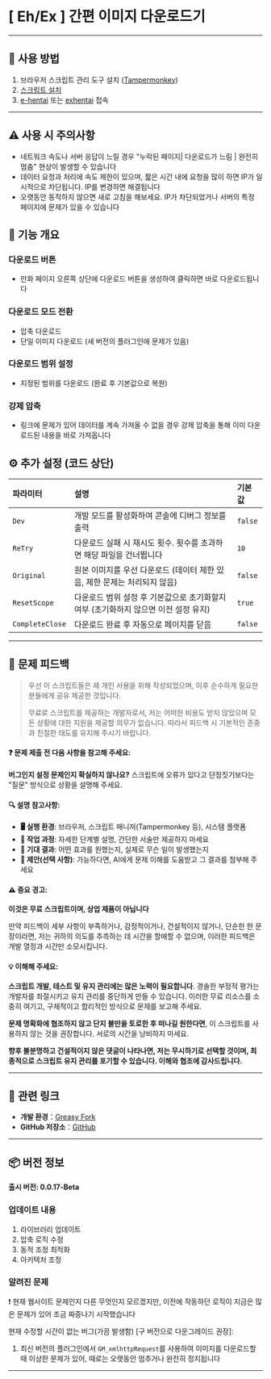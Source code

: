 # **[ Eh/Ex ] 간편 이미지 다운로드기**

---

## **👻 사용 방법**

1. 브라우저 스크립트 관리 도구 설치 ([Tampermonkey](https://chrome.google.com/webstore/detail/tampermonkey/dhdgffkkebhmkfjojejmpbldmpobfkfo))
2. [스크립트 설치](https://update.greasyfork.org/scripts/472882/%5BEEx-Hentai%5D%20Downloader.user.js)
3. [e-hentai](https://e-hentai.org/) 또는 [exhentai](https://exhentai.org/) 접속

---

## **⚠️ 사용 시 주의사항**
- 네트워크 속도나 서버 응답이 느릴 경우 "누락된 페이지| 다운로드가 느림 | 완전히 멈춤" 현상이 발생할 수 있습니다
- 데이터 요청과 처리에 속도 제한이 있으며, 짧은 시간 내에 요청을 많이 하면 IP가 일시적으로 차단됩니다. IP를 변경하면 해결됩니다
- 오랫동안 동작하지 않으면 새로 고침을 해보세요. IP가 차단되었거나 서버의 특정 페이지에 문제가 있을 수 있습니다

## **📜 기능 개요**

### **다운로드 버튼**
- 만화 페이지 오른쪽 상단에 다운로드 버튼을 생성하여 클릭하면 바로 다운로드됩니다

### **다운로드 모드 전환**
- 압축 다운로드
- 단일 이미지 다운로드 (새 버전의 플러그인에 문제가 있음)

### **다운로드 범위 설정**
- 지정된 범위를 다운로드 (완료 후 기본값으로 복원)

### **강제 압축**
- 링크에 문제가 있어 데이터를 계속 가져올 수 없을 경우 강제 압축을 통해 이미 다운로드된 내용을 바로 가져옵니다

## **⚙️ 추가 설정 (코드 상단)**

| **파라미터**    | **설명**                                                                            | **기본값** |
| :-------------- | :---------------------------------------------------------------------------------- | :--------- |
| `Dev`           | 개발 모드를 활성화하여 콘솔에 디버그 정보를 출력                                    | `false`    |
| `ReTry`         | 다운로드 실패 시 재시도 횟수. 횟수를 초과하면 해당 파일을 건너뜁니다                | `10`       |
| `Original`      | 원본 이미지를 우선 다운로드 (데이터 제한 있음, 제한 문제는 처리되지 않음)           | `false`    |
| `ResetScope`    | 다운로드 범위 설정 후 기본값으로 초기화할지 여부 (초기화하지 않으면 이전 설정 유지) | `true`     |
| `CompleteClose` | 다운로드 완료 후 자동으로 페이지를 닫음                                             | `false`    |

---

## 📣 문제 피드백

> 우선 이 스크립트들은 제 개인 사용을 위해 작성되었으며, 이후 순수하게 필요한 분들에게 공유 제공한 것입니다.
>
> 무료로 스크립트를 제공하는 개발자로서, 저는 어떠한 비용도 받지 않았으며 모든 상황에 대한 지원을 제공할 의무가 없습니다. 따라서 피드백 시 기본적인 존중과 친절한 태도를 유지해 주시기 바랍니다.

#### ❓ 문제 제출 전 다음 사항을 참고해 주세요:

**버그인지 설정 문제인지 확실하지 않나요?** 스크립트에 오류가 있다고 단정짓기보다는 "질문" 방식으로 상황을 설명해 주세요.

#### 🔍 설명 참고사항:

- **🖥️ 실행 환경**: 브라우저, 스크립트 매니저(Tampermonkey 등), 시스템 플랫폼
- **🧭 작업 과정**: 자세한 단계별 설명, 간단한 서술만 제공하지 마세요
- **🎯 기대 결과**: 어떤 효과를 원했는지, 실제로 무슨 일이 발생했는지
- **🤖 제안(선택 사항)**: 가능하다면, AI에게 문제 이해를 도움받고 그 결과를 첨부해 주세요

#### ⚠️ 중요 경고:

**이것은 무료 스크립트이며, 상업 제품이 아닙니다**

만약 피드백이 세부 사항이 부족하거나, 감정적이거나, 건설적이지 않거나, 단순한 한 문장이라면, 저는 귀하의 의도를 추측하는 데 시간을 할애할 수 없으며, 이러한 피드백은 개발 열정과 시간만 소모시킵니다.

#### 💡 이해해 주세요:

**스크립트 개발, 테스트 및 유지 관리에는 많은 노력이 필요합니다**. 경솔한 부정적 평가는 개발자를 좌절시키고 유지 관리를 중단하게 만들 수 있습니다. 이러한 무료 리소스를 소중히 여기고, 구체적이고 합리적인 방식으로 문제를 보고해 주세요.

**문제 명확화에 협조하지 않고 단지 불만을 토로한 후 떠나길 원한다면**, 이 스크립트를 사용하지 않는 것을 권장합니다. 서로의 시간을 낭비하지 마세요.

**향후 불분명하고 건설적이지 않은 댓글이 나타나면, 저는 무시하기로 선택할 것이며, 최종적으로 스크립트 유지 관리를 포기할 수 있습니다. 이해와 협조에 감사드립니다.**

---

## **🔗 관련 링크**

- **개발 환경**：[Greasy Fork](https://greasyfork.org/ko/users/989635-canaan-hs)  
- **GitHub 저장소**：[GitHub](https://github.com/Canaan-HS/MonkeyScript/tree/main/ExDownloader)

---

## **📦 버전 정보**

**출시 버전: 0.0.17-Beta**

### **업데이트 내용**
1. 라이브러리 업데이트
2. 압축 로직 수정
3. 동적 조정 최적화
4. 아키텍처 조정

### **알려진 문제**
❗️ 현재 웹사이트 문제인지 다른 무엇인지 모르겠지만, 이전에 작동하던 로직이 지금은 많은 문제가 있어 조금 짜증나기 시작했습니다

현재 수정할 시간이 없는 버그(가끔 발생함) [구 버전으로 다운그레이드 권장]:
1. 최신 버전의 플러그인에서 `GM_xmlhttpRequest`를 사용하여 이미지를 다운로드할 때 이상한 문제가 있어, 때로는 오랫동안 멈추거나 완전히 정지됩니다

---
